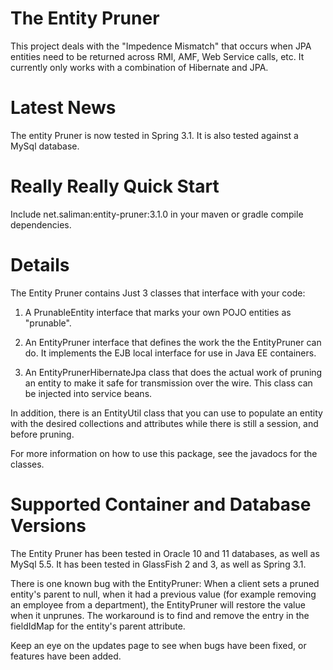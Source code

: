 # The Entity Pruner #
This project deals with the "Impedence Mismatch" that occurs when JPA entities need to be returned across RMI, AMF, Web Service calls, etc. It currently only works with a combination of Hibernate and JPA.

# Latest News #
The entity Pruner is now tested in Spring 3.1.  It is also tested against a MySql database.

# Really Really Quick Start #

Include net.saliman:entity-pruner:3.1.0 in your maven or gradle compile dependencies.

# Details #

The Entity Pruner contains Just 3 classes that interface with your code:

1) A PrunableEntity interface that marks your own POJO entities as "prunable".

2) An EntityPruner interface that defines the work the the EntityPruner can do. It implements the EJB local interface for use in Java EE containers.

3) An EntityPrunerHibernateJpa class that does the actual work of pruning an entity to make it safe for transmission over the wire. This class can be injected into service beans.

In addition, there is an EntityUtil class that you can use to populate an entity with the desired collections and attributes while there is still a session, and before pruning.

For more information on how to use this package, see the javadocs for the classes.

# Supported Container and Database Versions #

The Entity Pruner has been tested in Oracle 10 and 11 databases, as well as MySql 5.5.  It has been tested in GlassFish 2 and 3, as well as Spring 3.1.

There is one known bug with the EntityPruner: When a client sets a pruned entity's parent to null, when it had a previous value (for example removing an employee from a department), the EntityPruner will restore the value when it unprunes. The workaround is to find and remove the entry in the fieldIdMap for the entity's parent attribute.

Keep an eye on the updates page to see when bugs have been fixed, or features have been added. 
